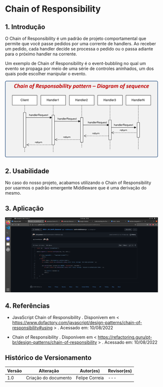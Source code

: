# Chain of Responsibility

## 1. Introdução

O Chain of Responsibility é um padrão de projeto comportamental que permite que você passe pedidos por uma corrente de handlers. Ao receber um pedido, cada handler decide se processa o pedido ou o passa adiante para o próximo handler na corrente.

Um exemplo de Chain of Responsibility é o event-bubbling no qual um evento se propaga por meio de uma série de controles aninhados, um dos quais pode escolher manipular o evento.

![Modelo](../../../assets/chain_of_responsibility/chain2.png)

## 2. Usabilidade

No caso do nosso projeto, acabamos utilizando o Chain of Responsibility por usarmos o padrão emergente Middleware que é uma derivação do mesmo.

## 3. Aplicação

![Chain](../../../assets/chain_of_responsibility/chain.png)

## 4. Referências

- JavaScript Chain of Responsibility . Disponívem em < <https://www.dofactory.com/javascript/design-patterns/chain-of-responsibility#using> > . Acessado em: 10/08/2022

- Chain of Responsibility . Disponívem em < <https://refactoring.guru/pt-br/design-patterns/chain-of-responsibility> > . Acessado em: 10/08/2022

## Histórico de Versionamento

| Versão | Alteração            | Autor(es)      | Revisor(es) |
| ------ | -------------------- | -------------- | ----------- |
| 1.0    | Criação do documento | Felipe Correia | ---         |

